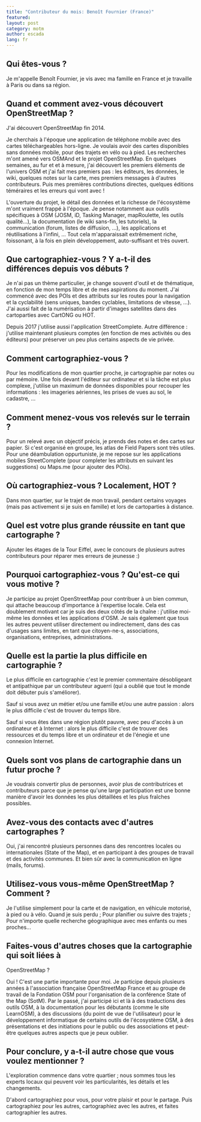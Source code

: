 ```yaml
---
title: "Contributeur du mois: Benoît Fournier (France)"
featured:
layout: post
category: motm
author: escada
lang: fr
---
```


## Qui êtes-vous ?

Je m'appelle Benoît Fournier, je vis avec ma famille en France et je
travaille à Paris ou dans sa région.

## Quand et comment avez-vous découvert OpenStreetMap ?

J'ai découvert OpenStreetMap fin 2014.

Je cherchais à l'époque une application de téléphone mobile avec des
cartes téléchargeables hors-ligne.
Je voulais avoir des cartes disponibles sans données mobile, pour des
trajets en vélo ou à pied.
Les recherches m'ont amené vers OSMAnd et le projet OpenStreetMap.
En quelques semaines, au fur et et à mesure, j'ai découvert les
premiers éléments de l'univers OSM et j'ai fait mes premiers pas : les
éditeurs, les données, le wiki, quelques notes sur la carte, mes
premiers messages à d'autres contributeurs.
Puis mes premières contributions directes, quelques éditions
téméraires et les erreurs qui vont avec !

L'ouverture du projet, le détail des données et la richesse de
l'écosystème m'ont vraiment frappé à l'époque.
Je pense notamment aux outils spécifiques à OSM (JOSM, iD, Tasking
Manager, mapRoulette, les outils qualité...), la documentation (le
wiki sans-fin, les tutoriels), la communication (forum, listes de
diffusion, ...), les applications et réutilisations à l'infini, ...
Tout cela m'apparaissait extrêmement riche, foissonant, à la fois en
plein développement, auto-suffisant et très ouvert.

## Que cartographiez-vous ? Y a-t-il des différences depuis vos débuts ?

Je n'ai pas un thème particulier, je change souvent d'outil et de
thématique, en fonction de mon temps libre et de mes aspirations du
moment.
J'ai commencé avec des POIs et des attributs sur les routes pour la
navigation et la cyclabilité (sens uniques, bandes cyclables,
limitations de vitesse, ...).
J'ai aussi fait de la numérisation à partir d'images satellites dans
des cartoparties avec CartONG ou HOT.

Depuis 2017 j'utilise aussi l'application StreetComplete. Autre
différence : j'utilise maintenant plusieurs comptes (en fonction de
mes activités ou des éditeurs) pour préserver un peu plus certains
aspects de vie privée.

## Comment cartographiez-vous ?

Pour les modifications de mon quartier proche, je cartographie par
notes ou par mémoire.
Une fois devant l'éditeur sur ordinateur et si la tâche est plus
complexe, j'utilise un maximum de données disponibles pour recouper
les informations : les imageries aériennes, les prises de vues au sol,
le cadastre, ...

## Comment menez-vous vos relevés sur le terrain ?

Pour un relevé avec un objectif précis, je prends des notes et des
cartes sur papier.
Si c'est organisé en groupe, les atlas de Field Papers sont très utiles.
Pour une déambulation oppurtuniste, je me repose sur les applications
mobiles StreetComplete (pour completer les attributs en suivant les
suggestions) ou Maps.me (pour ajouter des POIs).

## Où cartographiez-vous ? Localement, HOT ?

Dans mon quartier, sur le trajet de mon travail, pendant certains
voyages (mais pas activement si je suis en famille) et lors de
cartoparties à distance.

## Quel est votre plus grande réussite en tant que cartographe ?

Ajouter les étages de la Tour Eiffel, avec le concours de plusieurs
autres contributeurs pour réparer mes erreurs de jeunesse :)

## Pourquoi cartographiez-vous ? Qu'est-ce qui vous motive ?

Je participe au projet OpenStreetMap pour contribuer à un bien commun,
qui attache beaucoup d'importance à l'expertise locale.
Cela est doublement motivant car je suis des deux côtés de la chaîne :
j'utilise moi-même les données et les applications d'OSM.
Je sais également que tous les autres peuvent utiliser directement ou
indirectement, dans des cas d'usages sans limites, en tant que
citoyen-ne-s, associations, organisations, entreprises,
administrations.

## Quelle est la partie la plus difficile en cartographie ?

Le plus difficile en cartographie c'est le premier commentaire
désobligeant et antipathique par un contributeur aguerri (qui a oublié
que tout le monde doit débuter puis s'améliorer).

Sauf si vous avez un métier et/ou une famille et/ou une autre passion
: alors le plus difficile c'est de trouver du temps libre.

Sauf si vous êtes dans une région plutôt pauvre, avec peu d'accès à un
ordinateur et à Internet : alors le plus difficile c'est de trouver
des ressources et du temps libre et un ordinateur et de l'énegie et
une connexion Internet.

## Quels sont vos plans de cartographie dans un futur proche ?

Je voudrais convertir plus de personnes, avoir plus de contributrices
et contributeurs parce que je pense qu'une large participation est une
bonne manière d'avoir les données les plus détaillées et les plus
fraîches possibles.

## Avez-vous des contacts avec d'autres cartographes ?

Oui, j'ai rencontré plusieurs personnes dans des rencontres locales ou
internationales (State of the Map), et en participant à des groupes de
travail et des activités communes.
Et bien sûr avec la communication en ligne (mails, forums).

## Utilisez-vous vous-même OpenStreetMap ? Comment ?

Je l'utilise simplement pour la carte et de navigation, en véhicule
motorisé, à pied ou à vélo.
Quand je suis perdu ;
Pour planifier ou suivre des trajets ;
Pour n'importe quelle recherche géographique avec mes enfants ou mes proches...

## Faites-vous d'autres choses que la cartographie qui soit liées à

OpenStreetMap ?

Oui ! C'est une partie importante pour moi.
Je participe depuis plusieurs années à l'association française
OpenStreetMap France et au groupe de travail de la Fondation OSM pour
l'organisation de la conférence State of the Map (SotM).
Par le passé, j'ai participé ici et là à des traductions des outils
OSM, à la documentation pour les débutants (comme le site LearnOSM), à
des discussions (du point de vue de l'utilisateur) pour le
développement informatique de certains outils de l'écosystème OSM, à
des présentations et des initiations pour le public ou des
associations et peut-être quelques autres aspects que je peux oublier.

## Pour conclure, y a-t-il autre chose que vous voulez mentionner ?

L'exploration commence dans votre quartier ; nous sommes tous les
experts locaux qui peuvent voir les particularités, les détails et les
changements.

D'abord cartographiez pour vous, pour votre plaisir et pour le partage.
Puis cartographiez pour les autres, cartographiez avec les autres, et
faites cartographier les autres.
